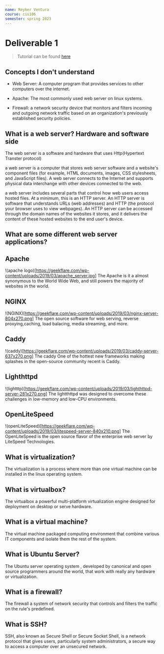```yaml
---
name: Reyker Ventura
course: cis106
semester: spring 2023
---
```


# Deliverable 1

> Tutorial can be found [here](https://www.digitalocean.com/community/tutorials/how-to-install-the-apache-web-server-on-ubuntu-22-04)

## Concepts I don't understand 

* Web Server: A computer program that provides services to other computers over the internet.
  
* Apache: The most commonly used web server on linux systems.
  
* Firewall: a network security device that monitors and filters incoming and outgoing network traffic based on an organization's previously established security policies. 



## What is a web server? Hardware and software side
The web server is a software and hardware that uses Http(Hypertext Transter protocol)

a web server is a computer that stores web server software and a website's component files (for example, HTML documents, images, CSS stylesheets, and JavaScript files). A web server connects to the Internet and supports physical data interchange with other devices connected to the web.

a web server includes several parts that control how web users access hosted files. At a minimum, this is an HTTP server. An HTTP server is software that understands URLs (web addresses) and HTTP (the protocol your browser uses to view webpages). An HTTP server can be accessed through the domain names of the websites it stores, and it delivers the content of these hosted websites to the end user's device.
## What are some different web server applications?

## Apache 
!(apache logo)[https://geekflare.com/wp-content/uploads/2019/03/apache_server.jpg] The Apache is it a almost synonymous to the World Wide Web, and still powers the majority of websites in the world.

## NGINX
!(NGINX)[https://geekflare.com/wp-content/uploads/2019/03/nginx-server-804x270.png] The open source software for web serving, reverse proxying,caching, load balacing, media streaming, and more.

## Caddy
!(caddy)[https://geekflare.com/wp-content/uploads/2019/03/caddy-server-637x270.png] The caddy One of the hottest new frameworks making splashes in the open-source community recent is Caddy.

## Lighthttpd
!(lightttp)[https://geekflare.com/wp-content/uploads/2019/03/lighthttpd-server-281x270.png] The lightthttpd was designed to overcome these challenges in low-memory and low-CPU environments.

## OpenLiteSpeed 
!(openLiteSpeed)[https://geekflare.com/wp-content/uploads/2019/03/litespeed-server-840x210.png] The OpenLiteSpeed is the open source flavor of the enterprise web server by LiteSpeed Technologies.


## What is virtualization?
The  virtualization is a process where more than one virtual machine can be installed in the linux operating system.

## What is virtualbox?
The virtualbox a powerful multi-platform virtualization engine designed for deployment on desktop or serve hardware.

## What is a virtual machine?
 The virtual machine packaged computing environment that combine various IT components and isolate them the rest of the system. 

## What is Ubuntu Server?
The Ubuntu server operating system , developed by canonical and open source programmers around the world, that work with really any hardware or virtualization.

## What is a firewall?
The firewall a system of network security that controls and filters the traffic on the rule's predefined.

## What is SSH?
SSH, also known as Secure Shell or Secure Socket Shell, is a network protocol that gives users, particularly system administrators, a secure way to access a computer over an unsecured network.



